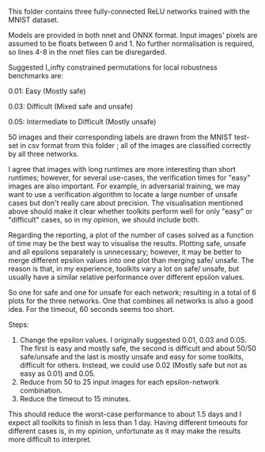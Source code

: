 This folder contains three fully-connected ReLU networks trained with
the MNIST dataset. 

Models are provided in both nnet and ONNX format.  Input images'
pixels are assumed to be floats between 0 and 1. No further
normalisation is required, so lines 4-8 in the nnet files can be
disregarded.

Suggested l_infty constrained permutations for local robustness
benchmarks are:

0.01: Easy (Mostly safe)

0.03: Difficult (Mixed safe and unsafe)

0.05: Intermediate to Difficult (Mostly unsafe) 



50 images and their corresponding labels are drawn from the MNIST test-set in csv format from this folder ; all of the images are classified correctly by all three networks.


I agree that images with long runtimes are more interesting than short runtimes; however, for several use-cases, the verification times for "easy" images are also important. For example, in adversarial training, we may want to use a verification algorithm to locate a large number of unsafe cases but don't really care about precision. The visualisation mentioned above should make it clear whether toolkits perform well for only "easy" or "difficult" cases, so in my opinion, we should include both.


Regarding the reporting, a plot of the number of cases solved as a function of time may be the best way to visualise the results. Plotting safe, unsafe and all epsilons separately is unnecessary; however, it may be better to merge different epsilon values into one plot than merging safe/ unsafe. The reason is that, in my experience, toolkits vary a lot on safe/ unsafe, but usually have a similar relative performance over different epsilon values. 


So one for safe and one for unsafe for each network; resulting in a total of 6 plots for the three networks. One that combines all networks is also a good idea. For the timeout, 60 seconds seems too short.


Steps:
1. Change the epsilon values. I originally suggested 0.01, 0.03 and 0.05. The first is easy and mostly safe, the second is difficult and about 50/50 safe/unsafe and the last is mostly unsafe and easy for some toolkits, difficult for others. Instead, we could use 0.02 (Mostly safe but not as easy as 0.01) and 0.05.
2. Reduce from 50 to 25 input images for each epsilon-network combination.
3. Reduce the timeout to 15 minutes.

This should reduce the worst-case performance to about 1.5 days and I expect all toolkits to finish in less than 1 day.
Having different timeouts for different cases is, in my opinion, unfortunate as it may make the results more difficult to interpret.


  

